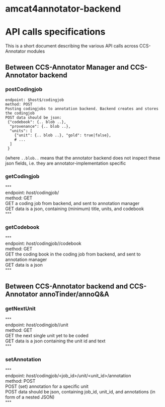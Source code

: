 # amcat4annotator-backend

# API calls specifications
This is a short document describing the various API calls across CCS-Annotator modules

## Between CCS-Annotator Manager and CCS-Annotator backend

### postCodingjob
``` 
endpoint: $host$/codingjob  
method: POST  
Posting codingjobs to annotation backend. Backend creates and stores the codingjob  
POST data should be json:
 {"codebook": {.. blob ..},
  "provenance": {.. blob ..},
  "units": [
    {"unit": {.. blob ..}, "gold": true|false},
    # ...
  ]
 }
```

(where `..blob..` means that the annotator backend does not inspect these json fields, i.e. they are annotator-implementation specific

### getCodingjob
"""  
endpoint: $host$/codingjob/<id>  
method: GET  
GET a coding job from backend, and sent to annotation manager  
GET data is a json, containing (minimum) title, units, and codebook  
"""

### getCodebook
"""  
endpoint: $host$/codingjob/<id>/codebook  
method: GET  
GET the coding book in the coding job <id> from backend, and sent to annotation manager  
GET data is a json  
"""  

## Between CCS-Annotator backend and CCS-Annotator annoTinder/annoQ&A

### getNextUnit
"""  
endpoint: $host$/codingjob/<id>/unit  
method: GET  
GET the next single unit yet to be coded  
GET data is a json containing the unit id and text  
"""   

### setAnnotation
"""  
endpoint: $host$/codingjob/<job_id>/unit/<unit_id>/annotation  
method: POST  
POST (set) annotation for a specific unit  
POST data should be json, containing job_id, unit_id, and annotations (in form of a nested JSON)  
"""  

